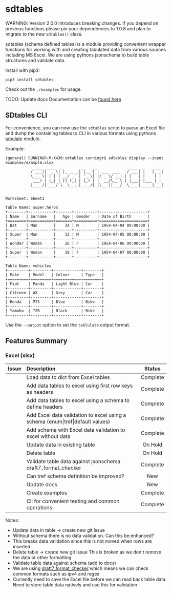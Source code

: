 # sdtables

WARNING: Version 2.0.0 introduces breaking changes.  If you depend on previous functions please pin your dependencies to 1.0.8 and plan to migrate to the new ```SdTables()``` class.

sdtables (schema defined tables) is a module providing convenient wrapper functions for working with and creating tabulated data from various sources including MS Excel.  We are using pythons jsonschema to build table structures and validate data.

Install with pip3:

```
pip3 install sdtables
```

Check out the ```./examples``` for usage.

TODO: Update docs
Documentation can be [found here](https://cunningr.github.io/sdtables/)

## SDtables CLI

For convenience, you can now use the ```sdtables``` script to parse an Excel file and dump the containing tables to CLI in various formats using pythons [tabulate](https://github.com/astanin/python-tabulate) module.

Example:

```
(general) CUNNINGR-M-X436:sdtables cunningr$ sdtables display --input examples/example.xlsx
            ____  ____  _        _     _              ____ _     ___
           / ___||  _ \| |_ __ _| |__ | | ___  ___   / ___| |   |_ _|
           \___ \| | | | __/ _` | '_ \| |/ _ \/ __| | |   | |    | |
            ___) | |_| | || (_| | |_) | |  __/\__ \ | |___| |___ | |
           |____/|____/ \__\__,_|_.__/|_|\___||___/  \____|_____|___|


Worksheet: Sheet1

Table Name: super.heros
+--------+-----------+-------+----------+---------------------+
| Name   | Surname   |   Age | Gender   | Date of Birth       |
+========+===========+=======+==========+=====================+
| Bat    | Man       |    34 | M        | 1954-04-04 00:00:00 |
+--------+-----------+-------+----------+---------------------+
| Super  | Man       |    32 | M        | 1954-04-05 00:00:00 |
+--------+-----------+-------+----------+---------------------+
| Wonder | Woman     |    26 | F        | 1954-04-06 00:00:00 |
+--------+-----------+-------+----------+---------------------+
| Super  | Woman     |    38 | F        | 1954-04-07 00:00:00 |
+--------+-----------+-------+----------+---------------------+

Table Name: vehicles
+---------+---------+------------+--------+
| Make    | Model   | Colour     | Type   |
+=========+=========+============+========+
| Fiat    | Panda   | Light Blue | Car    |
+---------+---------+------------+--------+
| Citroen | AX      | Grey       | Car    |
+---------+---------+------------+--------+
| Honda   | MT5     | Blue       | Bike   |
+---------+---------+------------+--------+
| Yamaha  | TZR     | Black      | Bike   |
+---------+---------+------------+--------+
```

Use the ```--output``` option to set the ```tablulate``` output format.

## Features Summary

### Excel (xlsx)

| Issue | Description | Status |
|:---:|:---|:---:|
| | Load data to dict from Excel tables | Complete |
| | Add data tables to excel using first row keys as headers | Complete |
| | Add data tables to excel using a schema to define headers | Complete |
| | Add Excel data validation to excel using a schema (enum\|tref\|default values) | Complete |
| | Add schema with Excel data validation to excel without data | Complete |
| | Update data in existing table | On Hold |
| | Delete table | On Hold |
| | Validate table data against jsonschema draft7_format_checker | Complete |
| | Can tref schema definition be improved? | New |
| | Update docs | New |
| | Create examples | Complete |
| | Cli for convenient testing and common operations | Complete |

Notes:

 * Update data in table -> create new git Issue
  * Without schema there is no data validation.  Can this be enhanced?
  * This breaks data validation since this is not moved when rows are inserted
 * Delete table -> create new git Issue
    This is broken as we don't remove the data or other formatting
 * Validate table data against schema (add to docs)
  * We are using [draft7_format_checker](https://python-jsonschema.readthedocs.io/en/latest/validate/#validating-formats) which means we can check common formats such as ipv4 and regex
  * Currently need to save the Excel file before we can read back table data.
    Need to store table data natively and use this for validation


